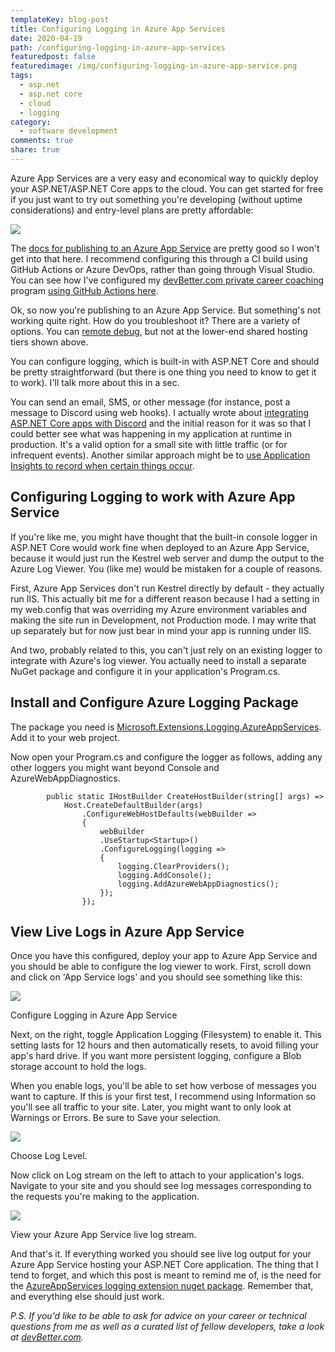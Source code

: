 ```yaml
---
templateKey: blog-post
title: Configuring Logging in Azure App Services
date: 2020-04-19
path: /configuring-logging-in-azure-app-services
featuredpost: false
featuredimage: /img/configuring-logging-in-azure-app-service.png
tags:
  - asp.net
  - asp.net core
  - cloud
  - logging
category:
  - software development
comments: true
share: true
---
```


Azure App Services are a very easy and economical way to quickly deploy your ASP.NET/ASP.NET Core apps to the cloud. You can get started for free if you just want to try out something you're developing (without uptime considerations) and entry-level plans are pretty affordable:

![](/img/image-3-1536x528.png)

The [docs for publishing to an Azure App Service](https://docs.microsoft.com/en-us/aspnet/core/tutorials/publish-to-azure-webapp-using-vs?view=aspnetcore-3.1) are pretty good so I won't get into that here. I recommend configuring this through a CI build using GitHub Actions or Azure DevOps, rather than going through Visual Studio. You can see how I've configured my [devBetter.com private career coaching](https://devbetter.com/) program [using GitHub Actions here](https://github.com/ardalis/DevBetterWeb/actions?query=workflow%3Apublish).

Ok, so now you're publishing to an Azure App Service. But something's not working quite right. How do you troubleshoot it? There are a variety of options. You can [remote debug](https://devblogs.microsoft.com/premier-developer/remote-debugging-azure-app-services/), but not at the lower-end shared hosting tiers shown above.

You can configure logging, which is built-in with ASP.NET Core and should be pretty straightforward (but there is one thing you need to know to get it to work). I'll talk more about this in a sec.

You can send an email, SMS, or other message (for instance, post a message to Discord using web hooks). I actually wrote about [integrating ASP.NET Core apps with Discord](https://ardalis.com/add-discord-notifications-to-asp-net-core-apps) and the initial reason for it was so that I could better see what was happening in my application at runtime in production. It's a valid option for a small site with little traffic (or for infrequent events). Another similar approach might be to [use Application Insights to record when certain things occur](https://docs.microsoft.com/en-us/azure/azure-monitor/app/api-custom-events-metrics).

## Configuring Logging to work with Azure App Service

If you're like me, you might have thought that the built-in console logger in ASP.NET Core would work fine when deployed to an Azure App Service, because it would just run the Kestrel web server and dump the output to the Azure Log Viewer. You (like me) would be mistaken for a couple of reasons.

First, Azure App Services don't run Kestrel directly by default - they actually run IIS. This actually bit me for a different reason because I had a setting in my web.config that was overriding my Azure environment variables and making the site run in Development, not Production mode. I may write that up separately but for now just bear in mind your app is running under IIS.

And two, probably related to this, you can't just rely on an existing logger to integrate with Azure's log viewer. You actually need to install a separate NuGet package and configure it in your application's Program.cs.

## Install and Configure Azure Logging Package

The package you need is [Microsoft.Extensions.Logging.AzureAppServices](https://www.nuget.org/packages/Microsoft.Extensions.Logging.AzureAppServices). Add it to your web project.

Now open your Program.cs and configure the logger as follows, adding any other loggers you might want beyond Console and AzureWebAppDiagnostics.

```
        public static IHostBuilder CreateHostBuilder(string[] args) =>
            Host.CreateDefaultBuilder(args)
                .ConfigureWebHostDefaults(webBuilder =>
                {
                    webBuilder
                    .UseStartup<Startup>()
                    .ConfigureLogging(logging =>
                    {
                        logging.ClearProviders();
                        logging.AddConsole();
                        logging.AddAzureWebAppDiagnostics();
                    });
                });
```

## View Live Logs in Azure App Service

Once you have this configured, deploy your app to Azure App Service and you should be able to configure the log viewer to work. First, scroll down and click on 'App Service logs' and you should see something like this:

![](/img/image-4-927x1024.png)

Configure Logging in Azure App Service

Next, on the right, toggle Application Logging (Filesystem) to enable it. This setting lasts for 12 hours and then automatically resets, to avoid filling your app's hard drive. If you want more persistent logging, configure a Blob storage account to hold the logs.

When you enable logs, you'll be able to set how verbose of messages you want to capture. If this is your first test, I recommend using Information so you'll see all traffic to your site. Later, you might want to only look at Warnings or Errors. Be sure to Save your selection.

![](/img/image-5-configure.png)

Choose Log Level.

Now click on Log stream on the left to attach to your application's logs. Navigate to your site and you should see log messages corresponding to the requests you're making to the application.

![](/img/image-6-1536x699.png)

View your Azure App Service live log stream.

And that's it. If everything worked you should see live log output for your Azure App Service hosting your ASP.NET Core application. The thing that I tend to forget, and which this post is meant to remind me of, is the need for the [AzureAppServices logging extension nuget package](https://www.nuget.org/packages/Microsoft.Extensions.Logging.AzureAppServices/). Remember that, and everything else should just work.

_P.S. If you'd like to be able to ask for advice on your career or technical questions from me as well as a curated list of fellow developers, take a look at [devBetter.com](https://devbetter.com/)._
